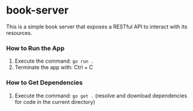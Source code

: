 # book-server
This is a simple book server that exposes a RESTful API to interact with its resources.

### How to Run the App
1) Execute the command: `go run .`
2) Terminate the app with: Ctrl + C 

### How to Get Dependencies
1) Execute the command: `go get .` (resolve and download dependencies for code in the current directory)
